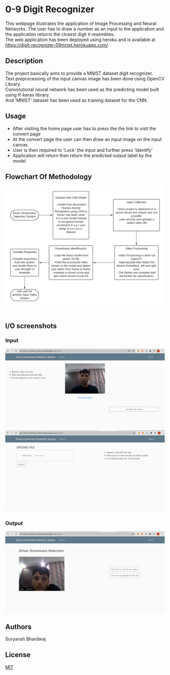 # 0-9 Digit Recognizer
This webpage illustrates the application of Image Processing and Neural Networks.
The user has to draw a number as an input to the application and the application returns the closest digit it resembles.<br>
The web application has been deployed using heroku and is available at <br>
https://digit-recognizer-09mnist.herokuapp.com/
## Description
The project basically aims to provide a MNIST dataset digit recognizer.<br>
Text preprocessing of the input canvas image has been done using OpenCV Library.<br>
Convolutional neural network has been used as the predicting model built using tf-keras library.<br>
And 'MNIST' dataset has been used as training dataset for the CNN.<br>
## Usage
<ul>
<li>After visiting the home page user has to press the the link to visit the convert page</li>
<li>At the convert page the user can then draw an input image on the input canvas</li>
<li>User is then required to 'Lock' the input and further press 'Identify'</li>
<li>Application will return then return the predicted output label by the model</li>
</ul>

## Flowchart Of Methodology
![](screenshots/drowsiness_flowchart.png)
<br>
<br>
## I/O screenshots
### Input
![](screenshots/inp1.PNG)
<br>
![](screenshots/inp2.PNG)
<br>

### Output
![](screenshots/out.PNG)


## Authors
Suryansh Bhardwaj

## License
[MIT](https://choosealicense.com/licenses/mit/)


